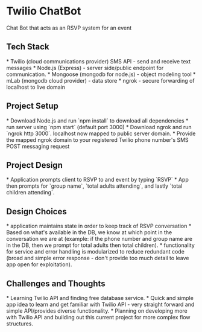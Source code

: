 <h1>Twilio ChatBot</h1>
Chat Bot that acts as an RSVP system for an event

<h2>Tech Stack</h2>
* Twilio (cloud communications provider) SMS API - send and receive text messages
* Node.js (Express) - server side/public endpoint for communication.
* Mongoose (mongodb for node.js) - object modeling tool
* mLab (mongodb cloud provider) - data store
* ngrok - secure forwarding of localhost to live domain

<h2>Project Setup</h2>
* Download Node.js and run `npm install` to download all dependencies
  * run server using `npm start` (default port 3000)
* Download ngrok and run `ngrok http 3000`. localhost now mapped to public server domain.
* Provide the mapped ngrok domain to your registered Twilio phone number's SMS POST messaging request

<h2>Project Design</h2>
* Application prompts client to RSVP to and event by typing `RSVP`
* App then prompts for `group name`, `total adults attending`, and lastly `total children attending`.

<h2>Design Choices</h2>
* application maintains state in order to keep track of RSVP conversation
  * Based on what's available in the DB, we know at which point in the conversation we are at (example: if the phone number and group name are in the DB, then we prompt for total adults then total children).
* functionality for service and error handling is modularized to reduce redundant code (broad and simple error response - don't provide too much detail to leave app open for exploitation).

<h2>Challenges and Thoughts</h2>
* Learning Twilio API and finding free database service.
* Quick and simple app idea to learn and get familiar with Twilio API - very straight forward and simple API/provides diverse functionality.
* Planning on developing more with Twilio API and building out this current project for more complex flow structures.

